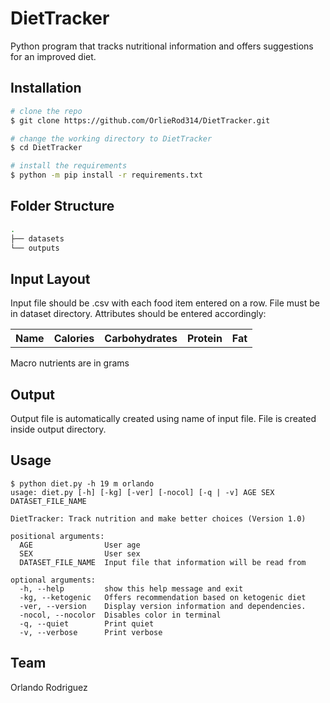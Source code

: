 # DietTracker
Python program that tracks nutritional information and offers suggestions for an improved diet.

## Installation
```bash
# clone the repo
$ git clone https://github.com/OrlieRod314/DietTracker.git

# change the working directory to DietTracker
$ cd DietTracker

# install the requirements
$ python -m pip install -r requirements.txt
```
## Folder Structure
```bash
.
├── datasets
└── outputs
```
## Input Layout
Input file should be .csv with each food item entered on a row.
File must be in dataset directory.
Attributes should be entered accordingly:

<table>
    <tr>
        <th>Name</th>
        <th>Calories</th>
        <th>Carbohydrates</th>
        <th>Protein</th>
        <th>Fat</th>
    </tr>
</table>
Macro nutrients are in grams

## Output
Output file is automatically created using name of input file.
File is created inside output directory.
## Usage
```
$ python diet.py -h 19 m orlando
usage: diet.py [-h] [-kg] [-ver] [-nocol] [-q | -v] AGE SEX DATASET_FILE_NAME

DietTracker: Track nutrition and make better choices (Version 1.0)

positional arguments:
  AGE                User age
  SEX                User sex
  DATASET_FILE_NAME  Input file that information will be read from

optional arguments:
  -h, --help         show this help message and exit
  -kg, --ketogenic   Offers recommendation based on ketogenic diet
  -ver, --version    Display version information and dependencies.
  -nocol, --nocolor  Disables color in terminal
  -q, --quiet        Print quiet
  -v, --verbose      Print verbose
  ```
  ## Team
  Orlando Rodriguez